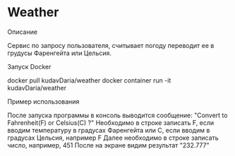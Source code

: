 # Weather
Описание

Сервис по запросу пользователя, считывает погоду переводит ее в грудусы Фаренгейта или Цельсия.

Запуск Docker

docker pull kudavDaria/weather docker container run -it kudavDaria/weather

Пример использования

После запуска программы в консоль выводится сообщение: "Convert to Fahrenheit(F) or Celsius(C) ?" 
Необходимо в строке записать F, если вводим температуру в градусах Фаренгейта или C, если вводим в градусах Цельсия, например F 
Далее необходимо в строке записать число, например, 451
После на экране видим результат "232.777"
